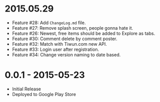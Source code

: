 2015.05.29
===========

* Feature #28: Add `ChangeLog.md` file.
* Feature #27: Remove splash screen, people gonna hate it.
* Feature #26: Newest, free items should be added to Explore as tabs.
* Feature #30: Comment delete by comment poster.
* Feature #32: Match with Tiwun.com new API.
* Feature #33: Login user after registration.
* Feature #34: Change version naming to date based.


0.0.1 - 2015-05-23
==================

* Initial Release
* Deployed to Google Play Store
